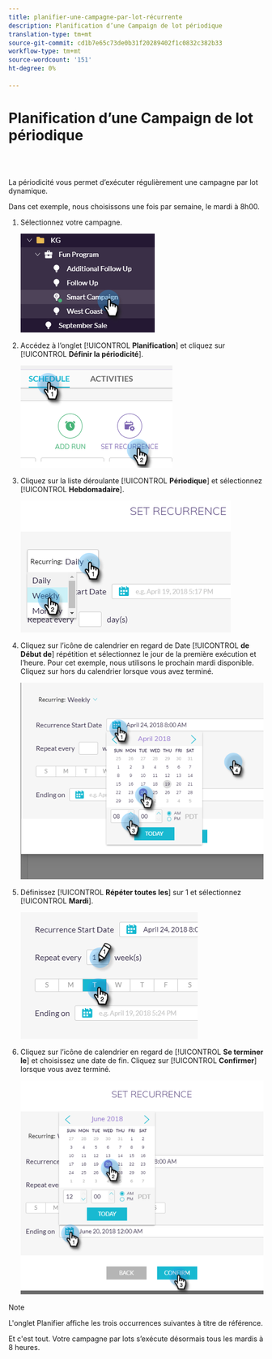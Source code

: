 ```yaml
---
title: planifier-une-campagne-par-lot-récurrente
description: Planification d’une Campaign de lot périodique
translation-type: tm+mt
source-git-commit: cd1b7e65c73de0b31f20289402f1c0832c382b33
workflow-type: tm+mt
source-wordcount: '151'
ht-degree: 0%

---
```



# Planification d’une Campaign de lot périodique

<br> 

La périodicité vous permet d’exécuter régulièrement une campagne par lot dynamique.

Dans cet exemple, nous choisissons une fois par semaine, le mardi à 8h00.

1. Sélectionnez votre campagne.

   ![Image un](/help/sky/assets/smart-campaigns/schedule-a-recurring-batch-campaign/schedule-a-recurring-batch-campaign-1.png)

1. Accédez à l’onglet [!UICONTROL **Planification**] et cliquez sur [!UICONTROL **Définir la périodicité**].

   ![Image 2](/help/sky/assets/smart-campaigns/schedule-a-recurring-batch-campaign/schedule-a-recurring-batch-campaign-2.png)

1. Cliquez sur la liste déroulante [!UICONTROL **Périodique**] et sélectionnez [!UICONTROL **Hebdomadaire**].

   ![Image trois](/help/sky/assets/smart-campaigns/schedule-a-recurring-batch-campaign/schedule-a-recurring-batch-campaign-3.png)

1. Cliquez sur l’icône de calendrier en regard de Date [!UICONTROL **de Début de**] répétition et sélectionnez le jour de la première exécution et l’heure. Pour cet exemple, nous utilisons le prochain mardi disponible. Cliquez sur hors du calendrier lorsque vous avez terminé.

   ![Image 4](/help/sky/assets/smart-campaigns/schedule-a-recurring-batch-campaign/schedule-a-recurring-batch-campaign-4.png)

1. Définissez [!UICONTROL **Répéter toutes les**] sur 1 et sélectionnez [!UICONTROL **Mardi**].

   ![Image 5](/help/sky/assets/smart-campaigns/schedule-a-recurring-batch-campaign/schedule-a-recurring-batch-campaign-5.png)

1. Cliquez sur l’icône de calendrier en regard de [!UICONTROL **Se terminer le**] et choisissez une date de fin. Cliquez sur [!UICONTROL **Confirmer**] lorsque vous avez terminé.

   ![Image six](/help/sky/assets/smart-campaigns/schedule-a-recurring-batch-campaign/schedule-a-recurring-batch-campaign-6.png)

>[!NOTE]
>
>L&#39;onglet Planifier affiche les trois occurrences suivantes à titre de référence.

Et c&#39;est tout. Votre campagne par lots s’exécute désormais tous les mardis à 8 heures.
